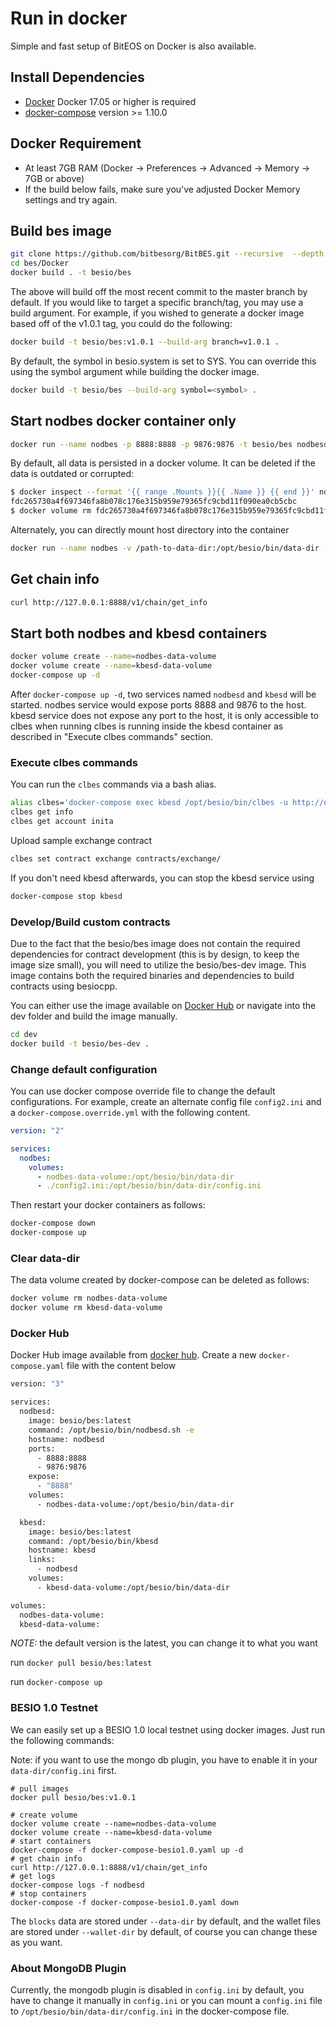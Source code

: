 # Run in docker

Simple and fast setup of BitEOS on Docker is also available.

## Install Dependencies

- [Docker](https://docs.docker.com) Docker 17.05 or higher is required
- [docker-compose](https://docs.docker.com/compose/) version >= 1.10.0

## Docker Requirement

- At least 7GB RAM (Docker -> Preferences -> Advanced -> Memory -> 7GB or above)
- If the build below fails, make sure you've adjusted Docker Memory settings and try again.

## Build bes image

```bash
git clone https://github.com/bitbesorg/BitBES.git --recursive  --depth 1
cd bes/Docker
docker build . -t besio/bes
```

The above will build off the most recent commit to the master branch by default. If you would like to target a specific branch/tag, you may use a build argument. For example, if you wished to generate a docker image based off of the v1.0.1 tag, you could do the following:

```bash
docker build -t besio/bes:v1.0.1 --build-arg branch=v1.0.1 .
```

By default, the symbol in besio.system is set to SYS. You can override this using the symbol argument while building the docker image.

```bash
docker build -t besio/bes --build-arg symbol=<symbol> .
```

## Start nodbes docker container only

```bash
docker run --name nodbes -p 8888:8888 -p 9876:9876 -t besio/bes nodbesd.sh -e arg1 arg2
```

By default, all data is persisted in a docker volume. It can be deleted if the data is outdated or corrupted:

```bash
$ docker inspect --format '{{ range .Mounts }}{{ .Name }} {{ end }}' nodbes
fdc265730a4f697346fa8b078c176e315b959e79365fc9cbd11f090ea0cb5cbc
$ docker volume rm fdc265730a4f697346fa8b078c176e315b959e79365fc9cbd11f090ea0cb5cbc
```

Alternately, you can directly mount host directory into the container

```bash
docker run --name nodbes -v /path-to-data-dir:/opt/besio/bin/data-dir -p 8888:8888 -p 9876:9876 -t besio/bes nodbesd.sh -e arg1 arg2
```

## Get chain info

```bash
curl http://127.0.0.1:8888/v1/chain/get_info
```

## Start both nodbes and kbesd containers

```bash
docker volume create --name=nodbes-data-volume
docker volume create --name=kbesd-data-volume
docker-compose up -d
```

After `docker-compose up -d`, two services named `nodbesd` and `kbesd` will be started. nodbes service would expose ports 8888 and 9876 to the host. kbesd service does not expose any port to the host, it is only accessible to clbes when running clbes is running inside the kbesd container as described in "Execute clbes commands" section.

### Execute clbes commands

You can run the `clbes` commands via a bash alias.

```bash
alias clbes='docker-compose exec kbesd /opt/besio/bin/clbes -u http://nodbesd:8888 --wallet-url http://localhost:8888'
clbes get info
clbes get account inita
```

Upload sample exchange contract

```bash
clbes set contract exchange contracts/exchange/
```

If you don't need kbesd afterwards, you can stop the kbesd service using

```bash
docker-compose stop kbesd
```

### Develop/Build custom contracts

Due to the fact that the besio/bes image does not contain the required dependencies for contract development (this is by design, to keep the image size small), you will need to utilize the besio/bes-dev image. This image contains both the required binaries and dependencies to build contracts using besiocpp.

You can either use the image available on [Docker Hub](https://hub.docker.com/r/besio/bes-dev/) or navigate into the dev folder and build the image manually.

```bash
cd dev
docker build -t besio/bes-dev .
```

### Change default configuration

You can use docker compose override file to change the default configurations. For example, create an alternate config file `config2.ini` and a `docker-compose.override.yml` with the following content.

```yaml
version: "2"

services:
  nodbes:
    volumes:
      - nodbes-data-volume:/opt/besio/bin/data-dir
      - ./config2.ini:/opt/besio/bin/data-dir/config.ini
```

Then restart your docker containers as follows:

```bash
docker-compose down
docker-compose up
```

### Clear data-dir

The data volume created by docker-compose can be deleted as follows:

```bash
docker volume rm nodbes-data-volume
docker volume rm kbesd-data-volume
```

### Docker Hub

Docker Hub image available from [docker hub](https://hub.docker.com/r/besio/bes/).
Create a new `docker-compose.yaml` file with the content below

```bash
version: "3"

services:
  nodbesd:
    image: besio/bes:latest
    command: /opt/besio/bin/nodbesd.sh -e
    hostname: nodbesd
    ports:
      - 8888:8888
      - 9876:9876
    expose:
      - "8888"
    volumes:
      - nodbes-data-volume:/opt/besio/bin/data-dir

  kbesd:
    image: besio/bes:latest
    command: /opt/besio/bin/kbesd
    hostname: kbesd
    links:
      - nodbesd
    volumes:
      - kbesd-data-volume:/opt/besio/bin/data-dir

volumes:
  nodbes-data-volume:
  kbesd-data-volume:

```

*NOTE:* the default version is the latest, you can change it to what you want

run `docker pull besio/bes:latest`

run `docker-compose up`

### BESIO 1.0 Testnet

We can easily set up a BESIO 1.0 local testnet using docker images. Just run the following commands:

Note: if you want to use the mongo db plugin, you have to enable it in your `data-dir/config.ini` first.

```
# pull images
docker pull besio/bes:v1.0.1

# create volume
docker volume create --name=nodbes-data-volume
docker volume create --name=kbesd-data-volume
# start containers
docker-compose -f docker-compose-besio1.0.yaml up -d
# get chain info
curl http://127.0.0.1:8888/v1/chain/get_info
# get logs
docker-compose logs -f nodbesd
# stop containers
docker-compose -f docker-compose-besio1.0.yaml down
```

The `blocks` data are stored under `--data-dir` by default, and the wallet files are stored under `--wallet-dir` by default, of course you can change these as you want.

### About MongoDB Plugin

Currently, the mongodb plugin is disabled in `config.ini` by default, you have to change it manually in `config.ini` or you can mount a `config.ini` file to `/opt/besio/bin/data-dir/config.ini` in the docker-compose file.
